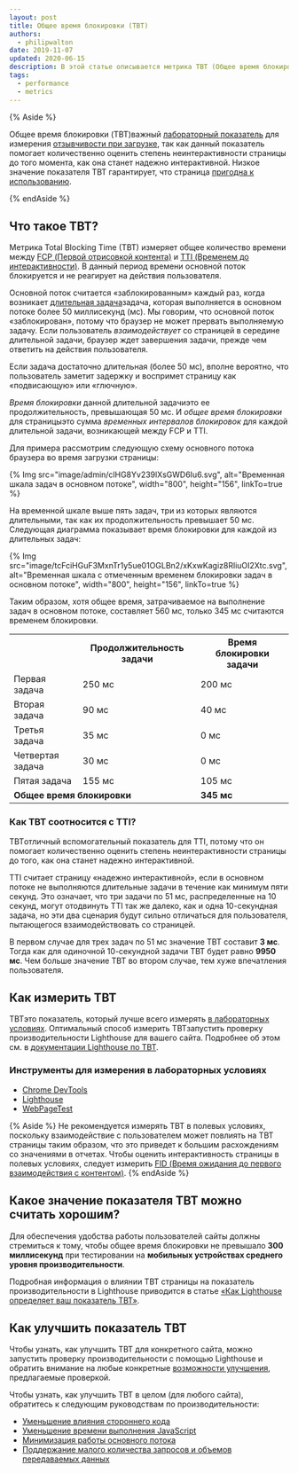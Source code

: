 ```yaml
---
layout: post
title: Общее время блокировки (TBT)
authors:
  - philipwalton
date: 2019-11-07
updated: 2020-06-15
description: В этой статье описывается метрика TBT (Общее время блокировки) и объясняются принципы ее измерения
tags:
  - performance
  - metrics
---
```


{% Aside %}

Общее время блокировки (TBT)важный [лабораторный показатель](/user-centric-performance-metrics/#in-the-lab) для измерения [отзывчивости при загрузке,](/user-centric-performance-metrics/#types-of-metrics) так как данный показатель помогает количественно оценить степень неинтерактивности страницы до того момента, как она станет надежно интерактивной. Низкое значение показателя TBT гарантирует, что страница [пригодна к использованию](/user-centric-performance-metrics/#questions).

{% endAside %}

## Что такое TBT?

Метрика Total Blocking Time (TBT) измеряет общее количество времени между [FCP (Первой отрисовкой контента)](/fcp/) и [TTI (Временем до интерактивности)](/tti/). В данный период времени основной поток блокируется и не реагирует на действия пользователя.

Основной поток считается «заблокированным» каждый раз, когда возникает [длительная задача](/custom-metrics/#long-tasks-api)задача, которая выполняется в основном потоке более 50 миллисекунд (мс). Мы говорим, что основной поток «заблокирован», потому что браузер не может прервать выполняемую задачу. Если пользователь *взаимодействует* со страницей в середине длительной задачи, браузер ждет завершения задачи, прежде чем ответить на действия пользователя.

Если задача достаточно длительная (более 50 мс), вполне вероятно, что пользователь заметит задержку и воспримет страницу как «подвисающую» или «глючную».

*Время блокировки* данной длительной задачиэто ее продолжительность, превышающая 50 мс. И *общее время блокировки* для страницыэто сумма *временных интервалов блокировок* для каждой длительной задачи, возникающей между FCP и TTI.

Для примера рассмотрим следующую схему основного потока браузера во время загрузки страницы:

{% Img src="image/admin/clHG8Yv239lXsGWD6Iu6.svg", alt="Временная шкала задач в основном потоке", width="800", height="156", linkTo=true %}

На временной шкале выше пять задач, три из которых являются длительными, так как их продолжительность превышает 50 мс. Следующая диаграмма показывает время блокировки для каждой из длительных задач:

{% Img src="image/tcFciHGuF3MxnTr1y5ue01OGLBn2/xKxwKagiz8RliuOI2Xtc.svg", alt="Временная шкала с отмеченным временем блокировки задач в основном потоке", width="800", height="156", linkTo=true %}

Таким образом, хотя общее время, затрачиваемое на выполнение задач в основном потоке, составляет 560 мс, только 345 мс считаются временем блокировки.

<table>
  <tr>
    <th></th>
    <th>Продолжительность задачи</th>
    <th>Время блокировки задачи</th>
  </tr>
  <tr>
    <td>Первая задача</td>
    <td>250 мс</td>
    <td>200 мс</td>
  </tr>
  <tr>
    <td>Вторая задача</td>
    <td>90 мс</td>
    <td>40 мс</td>
  </tr>
  <tr>
    <td>Третья задача</td>
    <td>35 мс</td>
    <td>0 мс</td>
  </tr>
  <tr>
    <td>Четвертая задача</td>
    <td>30 мс</td>
    <td>0 мс</td>
  </tr>
  <tr>
    <td>Пятая задача</td>
    <td>155 мс</td>
    <td>105 мс</td>
  </tr>
  <tr>
    <td colspan="2"><strong>Общее время блокировки</strong></td>
    <td><strong>345 мс</strong></td>
  </tr>
</table>

### Как TBT соотносится с TTI?

TBTотличный вспомогательный показатель для TTI, потому что он помогает количественно оценить степень неинтерактивности страницы до того, как она станет надежно интерактивной.

TTI считает страницу «надежно интерактивной», если в основном потоке не выполняются длительные задачи в течение как минимум пяти секунд. Это означает, что три задачи по 51 мс, распределенные на 10 секунд, могут отодвинуть TTI так же далеко, как и одна 10-секундная задача, но эти два сценария будут сильно отличаться для пользователя, пытающегося взаимодействовать со страницей.

В первом случае для трех задач по 51 мс значение TBT составит **3 мс**. Тогда как для одиночной 10-секундной задачи TBT будет равно **9950 мс**. Чем больше значение TBT во втором случае, тем хуже впечатления пользователя.

## Как измерить TBT

TBTэто показатель, который лучше всего измерять [в лабораторных условиях](/user-centric-performance-metrics/#in-the-lab). Оптимальный способ измерить TBTзапустить проверку производительности Lighthouse для вашего сайта. Подробнее об этом см. в [документации Lighthouse по TBT](/lighthouse-total-blocking-time).

### Инструменты для измерения в лабораторных условиях

- [Chrome DevTools](https://developer.chrome.com/docs/devtools/)
- [Lighthouse](https://developer.chrome.com/docs/lighthouse/overview/)
- [WebPageTest](https://www.webpagetest.org/)

{% Aside %} Не рекомендуется измерять TBT в полевых условиях, поскольку взаимодействие с пользователем может повлиять на TBT страницы таким образом, что это приведет к большим расхождениям со значениями в отчетах. Чтобы оценить интерактивность страницы в полевых условиях, следует измерить [FID (Время ожидания до первого взаимодействия с контентом)](/fid/). {% endAside %}

## Какое значение показателя TBT можно считать хорошим?

Для обеспечения удобства работы пользователей сайты должны стремиться к тому, чтобы общее время блокировки не превышало **300 миллисекунд** при тестировании на **мобильных устройствах среднего уровня производительности**.

Подробная информация о влиянии TBT страницы на показатель производительности в Lighthouse приводится в статье [«Как Lighthouse определяет ваш показатель TBT»](/lighthouse-total-blocking-time/#how-lighthouse-determines-your-tbt-score).

## Как улучшить показатель TBT

Чтобы узнать, как улучшить TBT для конкретного сайта, можно запустить проверку производительности с помощью Lighthouse и обратить внимание на любые конкретные [возможности улучшения](https://developer.chrome.com/docs/lighthouse/performance/#opportunities), предлагаемые проверкой.

Чтобы узнать, как улучшить TBT в целом (для любого сайта), обратитесь к следующим руководствам по производительности:

- [Уменьшение влияния стороннего кода](/third-party-summary/)
- [Уменьшение времени выполнения JavaScript](https://developer.chrome.com/docs/lighthouse/performance/bootup-time/)
- [Минимизация работы основного потока](/mainthread-work-breakdown/)
- [Поддержание малого количества запросов и объемов передаваемых данных](/resource-summary/)
